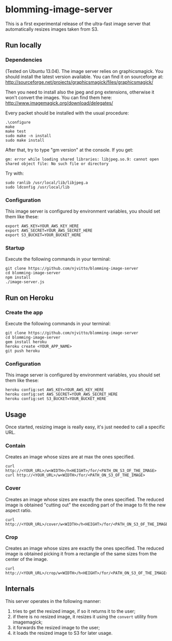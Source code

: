 blomming-image-server
=====================

This is a first experimental release of the ultra-fast
image server that automatically resizes images taken
from S3.

## Run locally

### Dependencies

(Tested on Ubuntu 13.04). The image server relies on graphicsmagick. You should install the latest version available. You can find it on sourceforge at: http://sourceforge.net/projects/graphicsmagick/files/graphicsmagick/

Then you need to install also the jpeg and png extensions, otherwise it won't convert the images. You can find them here: http://www.imagemagick.org/download/delegates/

Every packet should be installed with the usual procedure:
```
.\configure
make
make test
sudo make -n install
sudo make install
```

After that, try to type "gm version" at the console. If you get:
```
gm: error while loading shared libraries: libjpeg.so.9: cannot open shared object file: No such file or directory
```

Try with:
```
sudo ranlib /usr/local/lib/libjpeg.a
sudo ldconfig /usr/local/lib
```

### Configuration

This image server is configured by environment variables,
you should set them like these:
```
export AWS_KEY=YOUR_AWS_KEY_HERE
export AWS_SECRET=YOUR_AWS_SECRET_HERE
export S3_BUCKET=YOUR_BUCKET_HERE
```

### Startup

Execute the following commands in your terminal:
```
git clone https://github.com/njvitto/blomming-image-server
cd blomming-image-server
npm install
./image-server.js
```

## Run on Heroku

### Create the app

Execute the following commands in your terminal:
```
git clone https://github.com/njvitto/blomming-image-server
cd blomming-image-server
gem install heroku
heroku create <YOUR_APP_NAME>
git push heroku
```

### Configuration

This image server is configured by environment variables,
you should set them like these:
```
heroku config:set AWS_KEY=YOUR_AWS_KEY_HERE
heroku config:set AWS_SECRET=YOUR_AWS_SECRET_HERE
heroku config:set S3_BUCKET=YOUR_BUCKET_HERE
```

## Usage

Once started, resizing image is really easy, it's just needed to
call a specific URL.

### Contain

Creates an image whose sizes are at max the ones specified.

```
curl http://<YOUR_URL>/w<WIDTH>/h<HEIGHT>/for/<PATH_ON_S3_OF_THE_IMAGE>
curl http://<YOUR_URL>/w<WIDTH>/for/<PATH_ON_S3_OF_THE_IMAGE>
```

### Cover

Creates an image whose sizes are exactly the ones specified.
The reduced image is obtained "cutting out" the exceding
part of the image to fit the new aspect ratio.

```
curl http://<YOUR_URL>/cover/w<WIDTH>/h<HEIGHT>/for/<PATH_ON_S3_OF_THE_IMAGE>
```

### Crop

Creates an image whose sizes are exactly the ones specified.
The reduced image is obtained picking it from a rectangle of the
same sizes from the center of the image.

```
curl http://<YOUR_URL>/crop/w<WIDTH>/h<HEIGHT>/for/<PATH_ON_S3_OF_THE_IMAGE>
```

## Internals

This server operates in the following manner:

1. tries to get the resized image, if so it returns it to the user;
2. if there is no resized image, it resizes it using the `convert`
   utility from imagemagick;
3. it forwards the resized image to the user;
4. it loads the resized image to S3 for later usage.

